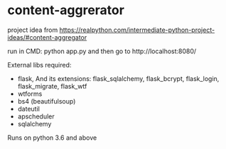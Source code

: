 # content-aggrerator
project idea from https://realpython.com/intermediate-python-project-ideas/#content-aggregator

run in CMD: python app.py
and then go to http://localhost:8080/

External libs required:
- flask, And its extensions: flask_sqlalchemy, flask_bcrypt, flask_login, flask_migrate, flask_wtf
- wtforms
- bs4 (beautifulsoup)
- dateutil
- apscheduler
- sqlalchemy

Runs on python 3.6 and above
